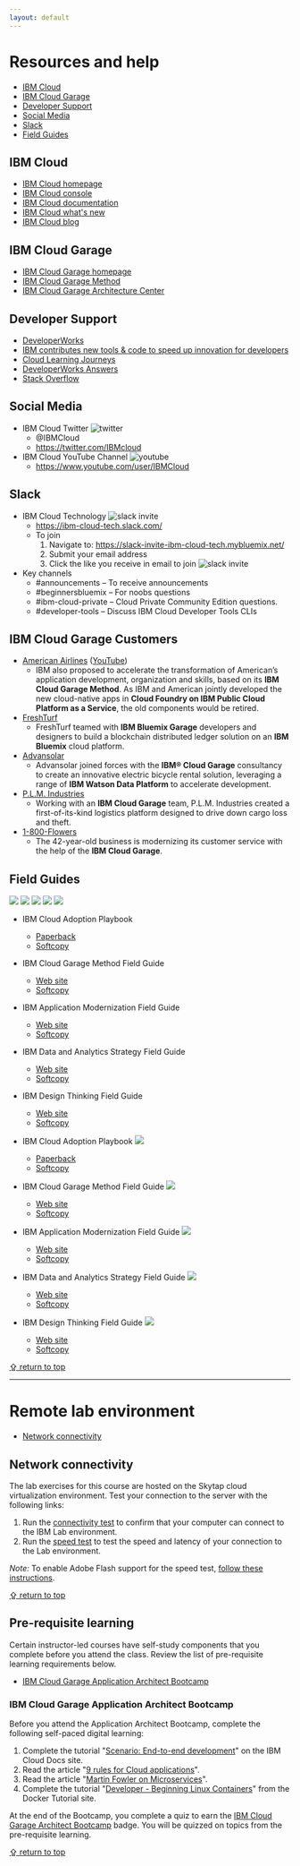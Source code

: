 ```yaml
---
layout: default
---
```

# Resources and help
* [IBM Cloud](#ibm-cloud)
* [IBM Cloud Garage](#ibm-cloud-garage)
* [Developer Support](#developer-support)
* [Social Media](#social-media)
* [Slack](#slack)
* [Field Guides](#field-guides)

## IBM Cloud
* [IBM Cloud homepage](https://www.ibm.com/cloud/)
* [IBM Cloud console](https://console.bluemix.net/)
* [IBM Cloud documentation](https://console.bluemix.net/docs/)
* [IBM Cloud what's new](https://www.ibm.com/cloud-computing/learn-more/new/)
* [IBM Cloud blog](https://www.ibm.com/blogs/bluemix/)

## IBM Cloud Garage
* [IBM Cloud Garage homepage](https://www.ibm.com/cloud/garage)
* [IBM Cloud Garage Method](https://www.ibm.com/cloud/garage/category/practices)
* [IBM Cloud Garage Architecture Center](https://www.ibm.com/cloud/garage/category/architectures/)

## Developer Support
* [DeveloperWorks](https://www.ibm.com/developerworks/learn/cloud/)
* [IBM contributes new tools & code to speed up innovation for developers](https://developer.ibm.com/dwblog/2017/speed-innovation-for-developers/)
* [Cloud Learning Journeys](https://www.ibm.com/services/learning/ites.wss/zz-en?pageType=journey_category&tag=o-itns-01-02)
* [DeveloperWorks Answers](https://developer.ibm.com/answers/smartspace/bluemix/index.html)
* [Stack Overflow](https://stackoverflow.com/questions/tagged/ibm-cloud)

## Social Media
* IBM Cloud Twitter ![twitter](/graphics/twitter.png)
  * @IBMCloud
  * <https://twitter.com/IBMcloud>
* IBM Cloud YouTube Channel ![youtube](/graphics/youtube.png)
  * <https://www.youtube.com/user/IBMCloud>

## Slack
  * IBM Cloud Technology ![slack invite](/graphics/slack.png)
    * <https://ibm-cloud-tech.slack.com/>
    * To join
      1. Navigate to: <https://slack-invite-ibm-cloud-tech.mybluemix.net/>
      2. Submit your email address
      3. Click the like you receive in email to join
      ![slack invite](/graphics/slack-invite.png)
  * Key channels
      * \#announcements – To receive announcements
      * \#beginnersbluemix – For noobs questions
      * \#ibm-cloud-private – Cloud Private Community Edition questions.
      * \#developer-tools – Discuss IBM Cloud Developer Tools CLIs

## IBM Cloud Garage Customers
* [American Airlines](https://www.ibm.com/case-studies/american-airlines?social_post=1432548634) ([YouTube](https://www.youtube.com/watch?v=t1PgNr8VMLc))
  * IBM also proposed to accelerate the transformation of American’s application development, organization and skills, based on its **IBM Cloud Garage Method**. As IBM and American jointly developed the new cloud-native apps in **Cloud Foundry on IBM Public Cloud Platform as a Service**, the old components would be retired.
* [FreshTurf](https://www.ibm.com/case-studies/r899557w02093i94)
  * FreshTurf teamed with **IBM Bluemix Garage** developers and designers to build a blockchain distributed ledger solution on an **IBM Bluemix** cloud platform.
* [Advansolar](https://www.ibm.com/case-studies/advansolar)
  * Advansolar joined forces with the **IBM® Cloud Garage** consultancy to create an innovative electric bicycle rental solution, leveraging a range of **IBM Watson Data Platform** to accelerate development.
* [P.L.M. Industries](https://www.ibm.com/case-studies/i995451j47948o62)
  * Working with an **IBM Cloud Garage** team, P.L.M. Industries created a first-of-its-kind logistics platform designed to drive down cargo loss and theft.
* [1-800-Flowers](https://www.zdnet.com/article/how-1-800-flowers-fixed-your-mothers-day-delivery-with-ibms-help/)
  * The 42-year-old business is modernizing its customer service with the help of the **IBM Cloud Garage**.

## Field Guides
![ ](/graphics/CloudAdoption-small.jpg) ![ ](/graphics/GarageFieldGuide-small.jpg) ![ ](/graphics/AppModernization-small.jpg) ![ ](/graphics/DataAnalytics-small.jpg) ![ ](/graphics/DesignThinking-small.jpg)
* IBM Cloud Adoption Playbook
   - [Paperback](https://www.amazon.com/dp/1119491819/)
   - [Softcopy](https://www.ibm.com/cloud/garage/files/the-cloud-adoption-playbook_preview.pdf)
* IBM Cloud Garage Method Field Guide
  - [Web site](https://www.ibm.com/cloud/garage/content/culture/garage-method-field-guide/)
  - [Softcopy](https://www.ibm.com/cloud/garage/files/garage-method-field-guide.pdf)
* IBM Application Modernization Field Guide
  - [Web site](https://www.ibm.com/cloud/garage/content/culture/app-modernization-field-guide/)
  - [Softcopy](https://www.ibm.com/cloud/garage/files/app-modernization-field-guide.pdf)
* IBM Data and Analytics Strategy Field Guide
  - [Web site](https://www.ibm.com/cloud/garage/content/culture/data-analytics-field-guide/)
  - [Softcopy](https://www.ibm.com/cloud/garage/files/data-analytics-field-guide.pdf)
* IBM Design Thinking Field Guide
  - [Web site](https://www.ibm.com/blogs/bluemix/2016/12/ibm-design-thinking-field-guide/)
  - [Softcopy](http://ibm.biz/fieldguide-public)


* IBM Cloud Adoption Playbook ![ ](/graphics/CloudAdoption-small.jpg)
   - [Paperback](https://www.amazon.com/dp/1119491819/)
   - [Softcopy](https://www.ibm.com/cloud/garage/files/the-cloud-adoption-playbook_preview.pdf)
* IBM Cloud Garage Method Field Guide ![ ](/graphics/GarageFieldGuide-small.jpg)
  - [Web site](https://www.ibm.com/cloud/garage/content/culture/garage-method-field-guide/)
  - [Softcopy](https://www.ibm.com/cloud/garage/files/garage-method-field-guide.pdf)
* IBM Application Modernization Field Guide ![ ](/graphics/AppModernization-small.jpg)
  - [Web site](https://www.ibm.com/cloud/garage/content/culture/app-modernization-field-guide/)
  - [Softcopy](https://www.ibm.com/cloud/garage/files/app-modernization-field-guide.pdf)
* IBM Data and Analytics Strategy Field Guide ![ ](/graphics/DataAnalytics-small.jpg)
  - [Web site](https://www.ibm.com/cloud/garage/content/culture/data-analytics-field-guide/)
  - [Softcopy](https://www.ibm.com/cloud/garage/files/data-analytics-field-guide.pdf)
* IBM Design Thinking Field Guide ![ ](/graphics/DesignThinking-small.jpg)
  - [Web site](https://www.ibm.com/blogs/bluemix/2016/12/ibm-design-thinking-field-guide/)
  - [Softcopy](http://ibm.biz/fieldguide-public)

[&#x21ea; return to top](#page-head)

------

# Remote lab environment
* [Network connectivity](#network-connectivity)

## Network connectivity
The lab exercises for this course are hosted on the Skytap cloud virtualization environment. Test your connection to the server with the following links:

1. Run the [connectivity test](https://cloud.skytap.com/connectivity) to confirm that your computer can connect to the IBM Lab environment.
2. Run the [speed test](http://speedtest.skytap.com/) to test the speed and latency of your connection to the Lab environment.

*Note:* To enable Adobe Flash support for the speed test, [follow these instructions](https://help.skytap.com/Speedtest.html#no-flash).

[&#x21ea; return to top](#page-head)

## Pre-requisite learning
Certain instructor-led courses have self-study components that you complete before you attend the class.  Review the list of pre-requisite learning requirements below.

* [IBM Cloud Garage Application Architect Bootcamp](#ibm-cloud-garage-application-architect-bootcamp)

### IBM Cloud Garage Application Architect Bootcamp
Before you attend the Application Architect Bootcamp, complete the following self-paced digital learning:

1. Complete the tutorial "[Scenario: End-to-end development](https://console.bluemix.net/docs/cfapps/ee.html#ee)" on the IBM Cloud Docs site.
2. Read the article "[9 rules for Cloud applications](https://www.ibm.com/developerworks/websphere/techjournal/1404_brown/1404_brown.html)".
3. Read the article "[Martin Fowler on Microservices](https://martinfowler.com/articles/microservices.html)".
4. Complete the tutorial "[Developer - Beginning Linux Containers](https://training.docker.com/course/developer---beginner-linux-containers)" from the Docker Tutorial site.

At the end of the Bootcamp, you complete a quiz to earn the [IBM Cloud Garage Architect Bootcamp](https://www.youracclaim.com/org/ibm/badge/ibm-cloud-garage-architect-bootcamp) badge.  You will be quizzed on topics from the pre-requisite learning.

[&#x21ea; return to top](#page-head)
